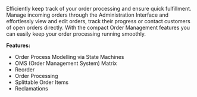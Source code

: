 Efficiently keep track of your order processing and ensure quick fulfillment. Manage incoming orders through the Administration Interface and effortlessly view and edit orders, track their progress or contact customers of open orders directly. With the compact Order Management features you can easily keep your order processing running smoothly.

**Features:**

* Order Process Modelling via State Machines
* OMS (Order Management System) Matrix
* Reorder
* Order Processing
* Splittable Order Items
* Reclamations